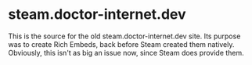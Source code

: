 # steam.doctor-internet.dev

This is the source for the old steam.doctor-internet.dev site.
Its purpose was to create Rich Embeds, back before Steam created them natively.
Obviously, this isn't as big an issue now, since Steam does provide them.
